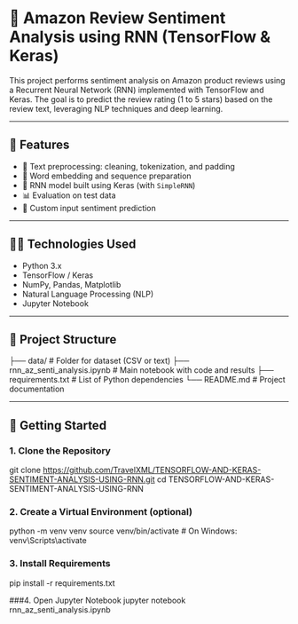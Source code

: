 # 🧠 Amazon Review Sentiment Analysis using RNN (TensorFlow & Keras)

This project performs sentiment analysis on Amazon product reviews using a Recurrent Neural Network (RNN) implemented with TensorFlow and Keras. The goal is to predict the review rating (1 to 5 stars) based on the review text, leveraging NLP techniques and deep learning.

---

## 📌 Features

- 🔄 Text preprocessing: cleaning, tokenization, and padding
- 🔢 Word embedding and sequence preparation
- 🔁 RNN model built using Keras (with `SimpleRNN`)
- 📊 Evaluation on test data
- 🧪 Custom input sentiment prediction

---

## 🧑‍💻 Technologies Used

- Python 3.x
- TensorFlow / Keras
- NumPy, Pandas, Matplotlib
- Natural Language Processing (NLP)
- Jupyter Notebook

---

## 📁 Project Structure


├── data/ # Folder for dataset (CSV or text)
├── rnn_az_senti_analysis.ipynb # Main notebook with code and results
├── requirements.txt # List of Python dependencies
└── README.md # Project documentation


---

## 🚀 Getting Started

### 1. Clone the Repository
git clone https://github.com/TravelXML/TENSORFLOW-AND-KERAS-SENTIMENT-ANALYSIS-USING-RNN.git
cd TENSORFLOW-AND-KERAS-SENTIMENT-ANALYSIS-USING-RNN

### 2. **Create a Virtual Environment (optional)**
python -m venv venv
source venv/bin/activate  # On Windows: venv\Scripts\activate

### 3. Install Requirements
pip install -r requirements.txt

###4. Open Jupyter Notebook
jupyter notebook rnn_az_senti_analysis.ipynb
